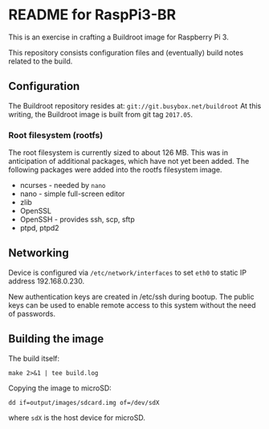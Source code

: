 # README for RaspPi3-BR

This is an exercise in crafting a Buildroot image for Raspberry Pi 3.

This repository consists configuration files and (eventually) build
notes related to the build.


## Configuration

The Buildroot repository resides at: `git://git.busybox.net/buildroot`
At this writing, the Buildroot image is built from git tag `2017.05`.

### Root filesystem (rootfs)

The root filesystem is currently sized to about 126 MB.
This was in anticipation of additional packages, which have not yet been added.
The following packages were added into the rootfs filesystem image.

* ncurses - needed by `nano`
* nano - simple full-screen editor
* zlib
* OpenSSL
* OpenSSH - provides ssh, scp, sftp
* ptpd, ptpd2

## Networking

Device is configured via `/etc/network/interfaces` to set `eth0` to
static IP address 192.168.0.230.

New authentication keys are created in /etc/ssh during bootup.
The public keys can be used to enable remote access to this system
without the need of passwords.

## Building the image

The build itself:

    make 2>&1 | tee build.log

Copying the image to microSD:

    dd if=output/images/sdcard.img of=/dev/sdX

where `sdX` is the host device for microSD.

